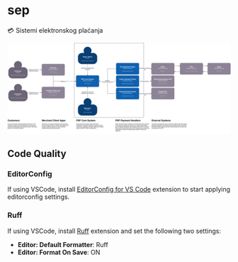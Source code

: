 # sep
💳 Sistemi elektronskog plaćanja

![](./docs/SEP2.svg)


## Code Quality

### EditorConfig

If using VSCode, install [EditorConfig for VS Code](https://marketplace.visualstudio.com/items?itemName=EditorConfig.EditorConfig) extension to start applying editorconfig settings.

### Ruff

If using VSCode, install [Ruff](https://marketplace.visualstudio.com/items?itemName=charliermarsh.ruff) extension and set the following two settings:

- **Editor: Default Formatter**: Ruff
- **Editor: Format On Save**: ON
